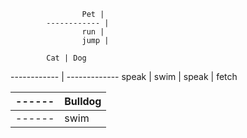                     Pet |
            ------------ |
                    run |
                    jump |

            Cat | Dog
------------ | -------------
speak | swim
 | speak
 | fetch

  ------   | Bulldog
------------ | -------------
   ------     | swim

